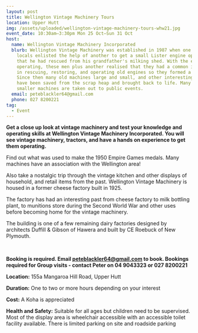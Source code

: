 ```yaml
---
layout: post
title: Wellington Vintage Machinery Tours
location: Upper Hutt
img: /assets/uploaded/wellington-vintage-machinery-tours-whw21.jpg
event_date: 10:30am–3:30pm Mon 25 Oct–Sun 31 Oct
host:
  name: Wellington Vintage Machinery Incorporated
  blurb: Wellington Vintage Machinery was established in 1987 when one of the
    locals enlisted the help of another to get a small Lister engine operating
    that he had rescued from his grandfather's milking shed. With the engine
    operating, these men plus another realised that they had a common interest
    in rescuing, restoring, and operating old engines so they formed a Club.
    Since then many old machines large and small, and other interesting items
    have been saved from the scrap heap and brought back to life. Many of the
    smaller machines are taken out to public events.
  email: peteblackler64@gmail.com
  phone: 027 8200221
tag:
  - Event
---
```

**Get a close up look at vintage machinery and test your knowledge and operating skills at Wellington Vintage Machinery Incorporated. You will see vintage machinery, tractors, and have a hands on experience to get them operating.** 

Find out what was used to make the 1950 Empire Games medals. Many machines have an association with the Wellington area! 

Also take a nostalgic trip through the vintage kitchen and other displays of household, and retail items from the past. Wellington Vintage Machinery is housed in a former cheese factory built in 1925. 

The factory has had an interesting past from cheese factory to milk bottling plant, to munitions store during the Second World War and other uses before becoming home for the vintage machinery. 

The building is one of a few remaining dairy factories designed by architects Duffill & Gibson of Hawera and built by CE Roebuck of New Plymouth.

<br>

**Booking is required. Email peteblackler64@gmail.com to book. Bookings required for Group visits - contact Peter on 04 9043323 or 027 8200221** 

**Location:** 155a Mangaroa Hill Road, Upper Hutt

**Duration:** One to two or more hours depending on your interest

**Cost:** A Koha is appreciated

**Health and Safety:** Suitable for all ages but children need to be supervised. Most of the display area is wheelchair accessible with an accessible toilet facility available. There is limited parking on site and roadside parking